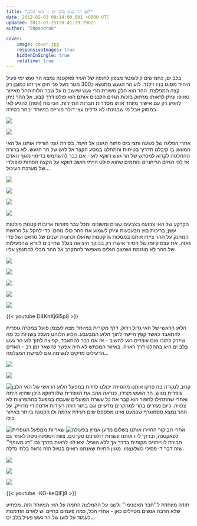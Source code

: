 ```yaml
---
title: "לוע הר געש בלב ים - האי הלבן"
date: 2012-02-03 09:14:00.001 +0000 UTC
updated: 2012-07-25T20:41:29.790Z
author: "Shpandrak"

cover:
    image: cover.jpg
    responsiveImages: true
    hiddenInSingle: true
    relative: true
---
```


בלב ים, כחמישים קילומטר מצפון לחופה של העיר פאקטנה נמצא הר געש ימי פעיל היחיד מסוגו בניו זילנד. לוע הר הגעש מתנשא כ300 מטר מעל פני הים אך זהו כמובן רק קצה המפלצת. ההר הוא חלק משורת הרי געש שיושבים על שבר הלוח החל מאיזור טאופו וניתן לראותו מרחוק בזכות הגזים הלבנים אותם הוא פולט דרך קבע. אל ההר ניתן להגיע רק עם אישור מיוחד אותו מסדרות חברות התיירות. הכי נוח (ויפה) להגיע לאי במסוק אבל מי שבגינתו לא גדלים עצי דולר פוריים במיוחד יבחר בסירה.

![](Photo-Feb-3,-2012-1:08-AM.jpg)

![](AVvXsEiofBL1LV2ByOcdXidRXEEWdcw_44ab3zXPS8h5CoDWgw3sb02Dh2_f0b2F7prCUCdRP5s0gWClpz_akZ6DVIiXLxlUZQ4S1CCmWU2faIA1OBOARq1J4XZvA9aWEiy796BCkSMAZGhN9wzg.jpg)

אחרי הפלגה של כשעה וחצי בים פתוח הגענו אל היעד. בסירת גומי הורידו אותנו אל האי המעשן בו קיבלנו תדריך בטיחות והתחלנו במסע הקצר אל לועו של הר הגעש. לא ברורה ההחלטה לקרוא למכתש של הר געש דווקא לוע - אם כבר להשתמש בדימוי מגוף האדם אז לפי הגזים הריחניים והחמים שהוא פולט הייתי חושב דווקא על הקצה הפחות פופולרי של מערכת העיכול...

![](AVvXsEgcGJpSRW9b-FjoPCi92LOuclc2vl0zQGBJGYXRKIm-S9a9tZKApJGPWsrPJnvwNQyrClcJ2vrpn__oJ8E1wwXOpZ6WuHXyO0FueuPsJWKvTEOOccUW3cK5fpZFlII96QSzcUDx-8tOuon3.jpg)

![](AVvXsEiAc5wV7cTej8Wbx3kEwi38zkT39mwfwiTW5TBEh4Y6C6cvVaapjd4Bf-auoJsmcc6ke9NUDbY566fNS8z52QMAbLZby4Lc6I_R0EIhqONcjd5XEcDsLaoBpzBO9heG08Wekt5rI0U2wL6g.jpg)

![](AVvXsEinDG-aP7kKAQapVu21Xvu78ibOKsO3-_ke0oLfouFGqZSKjbW-hN0j-W8yOHZvIkazFXUscL6ZVxWe4TrpRcHbb7gZxduumTAV-inS8ae0m0CwY7_a6A4prKiqcGt6Jc0dYzg6Wv8QE8d8.jpg)

![](cover.jpg)

הקרקע של האי צבועה בצבעים שונים ומשונים ומכל עבר פזורות ארובות קטנות פולטות עשן, בריכות בוץ מבעבעות וניתן לשמוע את ההר כולו נוהם. כדי להקל על הרגשת המחנק על ההר ציידו אותנו במסכות גז קטנות שהעלו זכרונות ישנים של סדאם ושל פדי גאזה. את עצם קיומו של הסיור אישרו רק בבוקר היציאה בגלל שחייבים לוודא שהפעילות של ההר לא מוגזמת ושמצב הגלים מאפשר להתקרב אל ההר מבלי להתנפץ עליו.

![](Photo-Feb-3,-2012-2:06-AM.jpg)

![](Photo-Feb-3,-2012-2:08-AM.jpg)

![](Photo-Feb-3,-2012-2:14-AM.jpg)

![](Photo-Feb-3,-2012-2:09-AM.jpg)

![](Photo-Feb-3,-2012-2:38-AM.jpg)

{{< youtube D4KnXj6l5p8 >}}

הלוע הראשי של האי גדול וירוק. דרך מקורית במיוחד מצא לעצמו פועל במכרה גופרית להתאבד כאשר קפץ היישר לתוך הלוע המבעבע. הלוע הלוהט מעכל בשניות כל מה שיזרק לתוכו ואם עוצרים רגע לחשוב - אז אם כבר להתאבד, קפיצה לתוך לוע הר געש בלב ים היא בהחלט דרך ראויה. באיזור המכתש לא היה אפשר להשאר זמן רב - האדים הרעילים מזיקים לנשימה וגם לעדשת המצלמה...

![](Photo-Feb-3,-2012-2:25-AM.jpg)

![](Photo-Feb-3,-2012-2:25-AM.jpg)

![](Photo-Feb-3,-2012-2:26-AM.jpg "הלוע הראשי של האי הלבן")
קרוב לנקודה בה פרקו אותנו מהסירה יכולנו לחזות במפעל גופרית נטוש. הר הגעש מצידו, כנראה אהב את הגופרית שלו דווקא היכן שהיא היתה ואחרי שהתחילו לחפור הוא קבר את כל עשרת הפועלים שעבדו במפעל בהתפרצות לא צפויה. כיום נעזרים בהר למחקרים מדעיים וגם בתור חוזה רעידות אדמה די מדוייק. על ההר נמצא ססמוגרף שכמעט ואינו מפספס שום רעידת אדמה ולו הקטנה ביותר באיזור כולו.

![](Photo-Feb-3,-2012-2:58-AM.jpg "שאריות ממפעל הגופרית")
![](Photo-Feb-3,-2012-2:55-AM.jpg "מדען אמיץ בפעולה")
אחרי הביקור החזירו אותנו בשלום לפאקטנה, ובדרך ליוו אותנו עשרות דולפינים סקרנים. צוות הספינה ניסה לאתר גם חבורת לווייתנים מקומית בדרך אך ללא הועיל. יצא לנו לראות בדרך גם ״דג מעופף״ שזה דבר די פסיכי כשלעצמו. מגוון החיות שאנחנו רואים בטיול הזה נראה בלתי נדלה.

![](Photo-Feb-3,-2012-3:42-AM.jpg)

![](Photo-Feb-3,-2012-3:40-AM.jpg)

![](Photo-Feb-3,-2012-12:11-AM.jpg)

{{< youtube -KO-keQIFj8 >}}

תודה מיוחדת ל״חבר האנונימי״ ולשני על ההמלצה החמה על האי המיוחד הזה. מפתיע שלא הרבה אנשים מטיילים כאן - אחרי הכל, כמה פעמים בחיים יש לאדם הזדמנות לעמוד על לועו של הר געש פעיל בלב ים...
